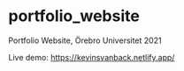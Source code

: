 # portfolio_website
Portfolio Website, Örebro Universitet 2021

Live demo:
https://kevinsvanback.netlify.app/
